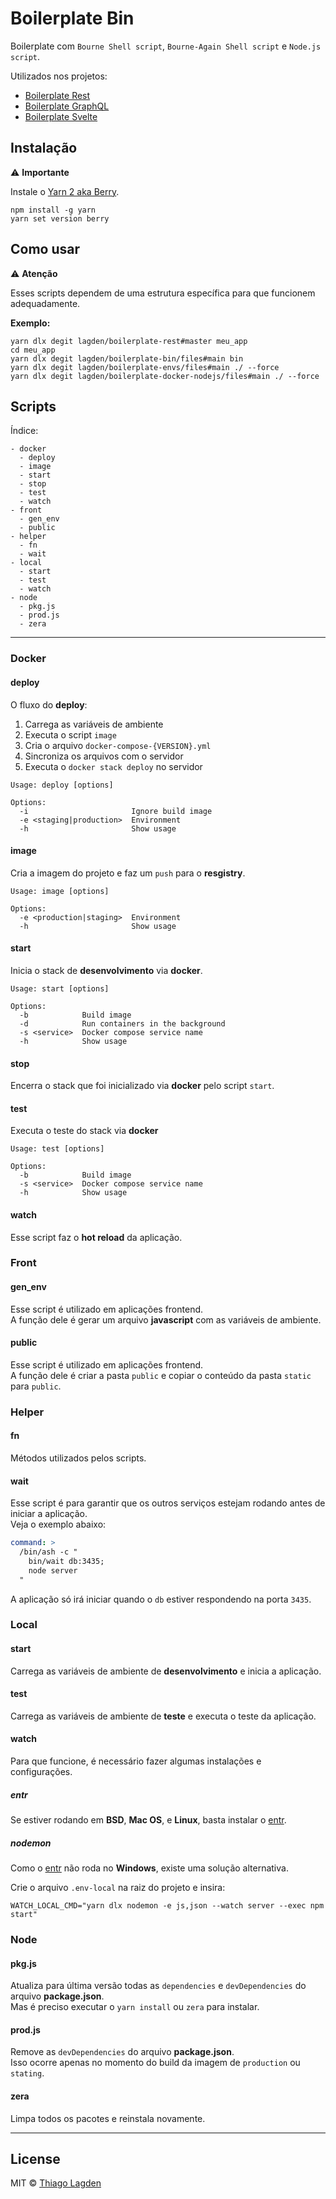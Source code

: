 # Boilerplate Bin

Boilerplate com `Bourne Shell script`, `Bourne-Again Shell script` e `Node.js script`.

Utilizados nos projetos:

- [Boilerplate Rest](https://github.com/lagden/boilerplate-rest)
- [Boilerplate GraphQL](https://github.com/lagden/boilerplate-gql)
- [Boilerplate Svelte](https://github.com/lagden/boilerplate-svelte)


## Instalação

⚠️ **Importante**

Instale o [Yarn 2 aka Berry](https://yarnpkg.com/getting-started/install).

```
npm install -g yarn
yarn set version berry
```


## Como usar

⚠️ **Atenção**

Esses scripts dependem de uma estrutura específica para que funcionem adequadamente.

**Exemplo:**

```shell
yarn dlx degit lagden/boilerplate-rest#master meu_app
cd meu_app
yarn dlx degit lagden/boilerplate-bin/files#main bin
yarn dlx degit lagden/boilerplate-envs/files#main ./ --force
yarn dlx degit lagden/boilerplate-docker-nodejs/files#main ./ --force
```


## Scripts

Índice:

```
- docker
  - deploy
  - image
  - start
  - stop
  - test
  - watch
- front
  - gen_env
  - public
- helper
  - fn
  - wait
- local
  - start
  - test
  - watch
- node
  - pkg.js
  - prod.js
  - zera
```

---

### Docker

#### deploy

O fluxo do **deploy**:

1. Carrega as variáveis de ambiente
2. Executa o script `image`
3. Cria o arquivo `docker-compose-{VERSION}.yml`
4. Sincroniza os arquivos com o servidor
5. Executa o `docker stack deploy` no servidor


```
Usage: deploy [options]

Options:
  -i                       Ignore build image
  -e <staging|production>  Environment
  -h                       Show usage
```


#### image

Cria a imagem do projeto e faz um `push` para o **resgistry**.


```
Usage: image [options]

Options:
  -e <production|staging>  Environment
  -h                       Show usage
```


#### start

Inicia o stack de **desenvolvimento** via **docker**.

```
Usage: start [options]

Options:
  -b            Build image
  -d            Run containers in the background
  -s <service>  Docker compose service name
  -h            Show usage
```


#### stop

Encerra o stack que foi inicializado via **docker** pelo script `start`.


#### test

Executa o teste do stack via **docker**

```
Usage: test [options]

Options:
  -b            Build image
  -s <service>  Docker compose service name
  -h            Show usage
```


#### watch

Esse script faz o **hot reload** da aplicação.


### Front

#### gen_env

Esse script é utilizado em aplicações frontend.  
A função dele é gerar um arquivo **javascript** com as variáveis de ambiente.


#### public

Esse script é utilizado em aplicações frontend.  
A função dele é criar a pasta `public` e copiar o conteúdo da pasta `static` para `public`.


### Helper

#### fn

Métodos utilizados pelos scripts.


#### wait

Esse script é para garantir que os outros serviços estejam rodando antes de iniciar a aplicação.  
Veja o exemplo abaixo:

```yml
command: >
  /bin/ash -c "
    bin/wait db:3435;
    node server
  "
```

A aplicação só irá iniciar quando o `db` estiver respondendo na porta `3435`.


### Local

#### start

Carrega as variáveis de ambiente de **desenvolvimento** e inicia a aplicação.


#### test

Carrega as variáveis de ambiente de **teste** e executa o teste da aplicação.


#### watch

Para que funcione, é necessário fazer algumas instalações e configurações.

##### entr

Se estiver rodando em **BSD**, **Mac OS**, e **Linux**, basta instalar o [entr](https://github.com/eradman/entr).


##### nodemon

Como o [entr](https://github.com/eradman/entr) não roda no **Windows**, existe uma solução alternativa.

Crie o arquivo `.env-local` na raiz do projeto e insira:

```
WATCH_LOCAL_CMD="yarn dlx nodemon -e js,json --watch server --exec npm start"
```


### Node

#### pkg.js

Atualiza para última versão todas as `dependencies` e `devDependencies` do arquivo **package.json**.  
Mas é preciso executar o `yarn install` ou `zera` para instalar.


#### prod.js

Remove as `devDependencies` do arquivo **package.json**.  
Isso ocorre apenas no momento do build da imagem de `production` ou `stating`.


#### zera

Limpa todos os pacotes e reinstala novamente.


---


## License

MIT © [Thiago Lagden](https://github.com/lagden)
